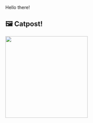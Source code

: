 Hello there!



## 🖼️ Catpost!

<sub>
    <img src="https://cdn2.thecatapi.com/images/Wi9RoSlCM.jpg" height="256">
</sub>


